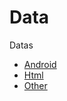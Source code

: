 # Data
Datas
* [Android](https://github.com/goluck-top/Data/blob/master/Label/Android.md)
* [Html](https://github.com/goluck-top/Data/blob/master/Label/Html.md)
* [Other](https://github.com/goluck-top/Data/blob/master/Label/Others.md)
